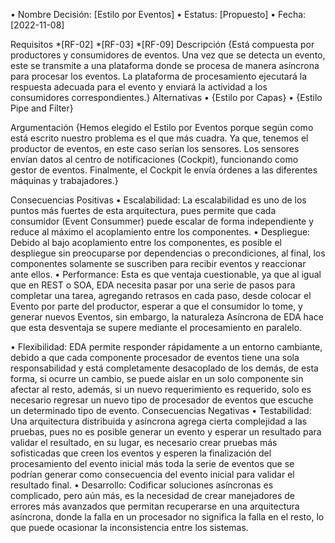•	Nombre Decisión: [Estilo por Eventos]
•	Estatus: [Propuesto]
•	Fecha: [2022-11-08]

Requisitos 
*[RF-02] *[RF-03] *[RF-09]
Descripción
{Está compuesta por productores y consumidores de eventos. Una vez que se detecta un evento, este se transmite a una plataforma donde se procesa de manera asíncrona para procesar los eventos. La plataforma de procesamiento ejecutará la respuesta adecuada para el evento y enviará la actividad a los consumidores correspondientes.}
Alternativas
•	{Estilo por Capas}
•	{Estilo Pipe and Filter}

Argumentación
{Hemos elegido el Estilo por Eventos porque según como está escrito nuestro problema es el que más cuadra. Ya que, tenemos el productor de eventos, en este caso serían los sensores. Los sensores envían datos al centro de notificaciones (Cockpit), funcionando como gestor de eventos. Finalmente, el Cockpit le envía órdenes a las diferentes máquinas y trabajadores.}

Consecuencias Positivas
•	Escalabilidad: La escalabilidad es uno de los puntos más fuertes de esta arquitectura, pues permite que cada consumidor (Event Consummer) puede escalar de forma independiente y reduce al máximo el acoplamiento entre los componentes.
•	Despliegue: Debido al bajo acoplamiento entre los componentes, es posible el despliegue sin preocuparse por dependencias o precondiciones, al final, los componentes solamente se suscriben para recibir eventos y reaccionar ante ellos.
•	Performance: Esta es que ventaja cuestionable, ya que al igual que en REST o SOA, EDA necesita pasar por una serie de pasos para completar una tarea, agregando retrasos en cada paso, desde colocar el Evento por parte del productor, esperar a que el consumidor lo tome, y generar nuevos Eventos, sin embargo, la naturaleza Asíncrona de EDA hace que esta desventaja se supere mediante el procesamiento en paralelo.

•	Flexibilidad: EDA permite responder rápidamente a un entorno cambiante, debido a que cada componente procesador de eventos tiene una sola responsabilidad y está completamente desacoplado de los demás, de esta forma, si ocurre un cambio, se puede aislar en un solo componente sin afectar al resto, además, si un nuevo requerimiento es requerido, solo es necesario regresar un nuevo tipo de procesador de eventos que escuche un determinado tipo de evento.
Consecuencias Negativas
•	Testabilidad: Una arquitectura distribuida y asíncrona agrega cierta complejidad a las pruebas, pues no es posible generar un evento y esperar un resultado para validar el resultado, en su lugar, es necesario crear pruebas más sofisticadas que creen los eventos y esperen la finalización del procesamiento del evento inicial más toda la serie de eventos que se podrían generar como consecuencia del evento inicial para validar el resultado final.
•	Desarrollo: Codificar soluciones asíncronas es complicado, pero aún más, es la necesidad de crear manejadores de errores más avanzados que permitan recuperarse en una arquitectura asíncrona, donde la falla en un procesador no significa la falla en el resto, lo que puede ocasionar la inconsistencia entre los sistemas.
